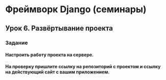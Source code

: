 # Фреймворк Django (семинары)
## Урок 6. Развёртывание проекта
### Задание

#### Настроить работу проекта на сервере.
#### На проверку пришлите ссылку на репозиторий с проектом и ссылку на действующий сайт с вашим приложением.
